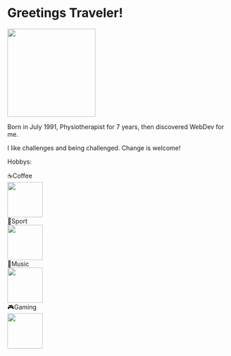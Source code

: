 # Greetings Traveler!

<img src="https://media.giphy.com/media/vFKqnCdLPNOKc/giphy.gif" width="200" height="200" />

Born in July 1991, Physiotherapist for 7 years, then discovered WebDev for me.

I like challenges and being challenged. Change is welcome!

Hobbys:


<div display="inline-grid" grid-template-columns="1fr 1fr">
  <div>☕Coffee</div><div></div><img src="https://media.giphy.com/media/M4ecx9P2jI4tq/giphy.gif" width="80" heigth="80"</div>
    <div>💪Sport</div><div></div><img src="https://media.giphy.com/media/htFUXJH5vjgIw/giphy.gif" width="80" heigth="80"</div>
      <div>🎵Music</div><div></div><img src="https://media.giphy.com/media/ku5EcFe4PNGWA/giphy.gif" width="80" heigth="80"</div>
        <div>🎮Gaming</div><div><img src="https://media.giphy.com/media/y0NFayaBeiWEU/giphy.gif" width="80" heigth="80"</div>
        </div>
        
